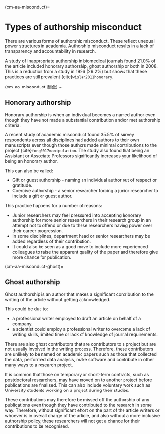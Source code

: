 (cm-aa-misconduct)=
# Types of authorship misconduct

There are various forms of authorship misconduct. These reflect unequal power structures in academia. Authorship misconduct results in a lack of transparency and accountability in research.

A study of inappropriate authorship in biomedical journals found 21.0% of the article included honorary authorship, ghost authorship or both in 2008. This is a reduction from a study in 1996 (29.2%) but shows that these practices are still prevalent {cite}`wislar2011honorary`.

(cm-aa-misconduct-酬金) =
## Honorary authorship
Honorary authorship is when an individual becomes a named author even though they have not made a substantial contribution and/or met authorship criteria.

A recent study of academic misconduct found 35.5% of survey respondents across all disciplines had added authors to their own manuscripts even though those authors made minimal contributions to the project {cite}`fong2017manipulation`. The study also found that being an Assistant or Associate Professors significantly increases your likelihood of being an honorary author.

This can also be called:
* Gift or guest authorship - naming an individual author out of respect or gratitude.
* Coercive authorship - a senior researcher forcing a junior researcher to include a gift or guest author.

This practice happens for a number of reasons:
* Junior researchers may feel pressured into accepting honorary authorship for more senior researchers in their research group in an attempt not to offend or due to these researchers having power over their career progression.
* In some disciplines, department head or senior researchers may be added regardless of their contribution.
* It could also be seen as a good move to include more experienced colleagues to raise the apparent quality of the paper and therefore give more chance for publication.

(cm-aa-misconduct-ghost)=
## Ghost authorship
Ghost authorship is an author that makes a significant contribution to the writing of the article without getting acknowledged.

This could be due to:
* a professional writer employed to draft an article on behalf of a company.
* a scientist could employ a professional writer to overcome a lack of writing skills, limited time or lack of knowledge of journal requirements.

There are also ghost contributors that are contributors to a project but are not usually involved in the writing process. Therefore, these contributors are unlikely to be named on academic papers such as those that collected the data, performed data analysis, make software and contribute in other many ways to a research project.

It is common that those on temporary or short-term contracts, such as postdoctoral researchers, may have moved on to another project before publications are finalised. This can also include voluntary work such as University students working on a project during their studies.

These contributions may therefore be missed off the authorship of any publications even though they have contributed to the research in some way. Therefore, without significant effort on the part of the article writers or whoever is in overall charge of the article, and also without a more inclusive authorship policy, these researchers will not get a chance for their contributions to be recognised. 


